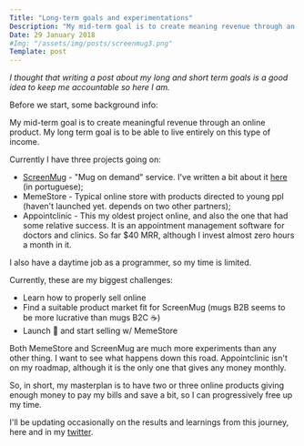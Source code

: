 ```yaml
---
Title: "Long-term goals and experimentations"
Description: "My mid-term goal is to create meaning revenue through an online product. My long term goal is to be able to live entirely on this type of income."
Date: 29 January 2018
#Img: "/assets/img/posts/screenmug3.png"
Template: post
---
```

_I thought that writing a post about my long and short term goals is a good idea to keep me accountable so here I am._

Before we start, some background info:

My mid-term goal is to create meaningful revenue through an online product. My long term goal is to be able to live entirely on this type of income.

Currently I have three projects going on:
- [ScreenMug](https://screenmug.store) - "Mug on demand" service. I've written a bit about it [here](https://lenilson.blog/screenmug-da-ideia-ao-produto-em-15-dias) (in portuguese);
- MemeStore - Typical online store with products directed to young ppl (haven't launched yet. depends on two other partners);
- Appointclinic - This my oldest project online, and also the one that had some relative success. It is an appointment management software for doctors and clinics. So far $40 MRR, although I invest almost zero hours a month in it.

I also have a daytime job as a programmer, so my time is limited.

Currently, these are my biggest challenges:
- Learn how to properly sell online
- Find a suitable product market fit for ScreenMug (mugs B2B seems to be more lucrative than mugs B2C ☕)
- Launch 🚀 and start selling w/ MemeStore

Both MemeStore and ScreenMug are much more experiments than any other thing. I want to see what happens down this road.
Appointclinic isn't on my roadmap, although it is the only one that gives any money monthly.

So, in short, my masterplan is to have two or three online products giving enough money to pay my bills and save a bit, so I can progressively free up my time.

I'll be updating occasionally on the results and learnings from this journey, here and in my [twitter](https://twitter.com/lenilsonjr_).

